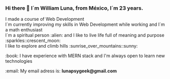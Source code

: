 ### Hi there 👋 I´m William Luna, from México, I´m 23 years.
<p>I made a course of Web Development<br/>
I´m currently improving my skills in Web Development while working and I´m a math enthusiast<br/>
I´m a spiritual person :alien: and I like to live life full of meaning and purpose :sparkles::crescent_moon:<br/>
I like to explore and climb hills :sunrise_over_mountains::sunny:</p>
<p>:book: I have experience with MERN stack and I'm always open to learn new technologies</p>
<p>:email: My email adress is: <b>lunapsygeek@gmail.com</b></p>


<!--
**LunaPsyWill/LunaPsyWill** is a ✨ _special_ ✨ repository because its `README.md` (this file) appears on your GitHub profile.

Here are some ideas to get you started:

- 🔭 I’m currently working on ...
- 🌱 I’m currently learning ...
- 👯 I’m looking to collaborate on ...
- 🤔 I’m looking for help with ...
- 💬 Ask me about ...
- 📫 How to reach me: ...
- 😄 Pronouns: ...
- ⚡ Fun fact: ...
-->
